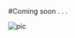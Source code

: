#Coming soon . . . 

![pic](http://images.fineartamerica.com/images-medium-large/supreme-court-building-in-black-and-white-val-black-russian-tourchin.jpg)
